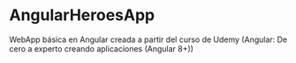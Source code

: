 # AngularHeroesApp
WebApp básica en Angular creada a partir del curso de Udemy (Angular: De cero a experto creando aplicaciones (Angular 8+))
